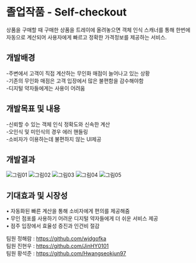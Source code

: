 # 졸업작품 - Self-checkout
상품을 구매할 때 구매한 상품을 트레이에 올려놓으면 객체 인식 스캐너를 통해 한번에 자동으로 계산되어 사용자에게 빠르고 정확한 가격정보를 제공하는 서비스.

## 개발배경
  
-주변에서 고객이 직접 계산하는 무인화 매점이 늘어나고 있는 상황    
-기존의 무인화 매점은 고객 입장에서 많은 불편함을 감수해야함  
-디지털 약자들에게는 사용이 어려움  

## 개발목표 및 내용

-신뢰할 수 있는 객체 인식 정확도와  신속한 계산   
-오인식 및 미인식의 경우 에러 핸들링  
-소비자가 이용하는데 불편하지 않는 UI제공  

## 개발결과

![그림01](https://user-images.githubusercontent.com/90594721/184459647-b9f16599-e7fe-4d1d-a616-3943cad8d14c.jpg)
![그림02](https://user-images.githubusercontent.com/90594721/184466969-4eed9352-aeed-4f50-9b35-49436ff31a25.jpg)
![그림03](https://user-images.githubusercontent.com/90594721/184466970-910598fe-a898-479a-a716-2a382f986810.jpg)
![그림04](https://user-images.githubusercontent.com/90594721/184466971-080d89d6-259a-4eab-a21a-dbf59f18eb08.jpg)
![그림05](https://user-images.githubusercontent.com/90594721/184466973-db48df8e-59f5-4289-8789-c2429f304a3b.jpg)


## 기대효과 및 시장성 
• 자동화된 빠른 계산을 통해 소비자에게 편의를 제공해줌  
• 무인 점포를 사용하기 어려운 디지털 약자들에게 더 쉬운 서비스 제공  
• 점주 입장에서 효율성 증진과 인건비 절감  



팀원 정해람 : https://github.com/wjdgofka   
팀원 진현우 : https://github.com/JinHY0101   
팀원 황석준 : https://github.com/Hwangseokjun97

